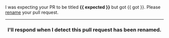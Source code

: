I was expecting your PR to be titled **{{ expected }}** but got {{ got }}. Please [rename](https://help.github.com/articles/changing-the-base-branch-of-a-pull-request/) your pull request.

<hr>
<h3 align="center">I'll respond when I detect this pull request has been renamed.</h3>